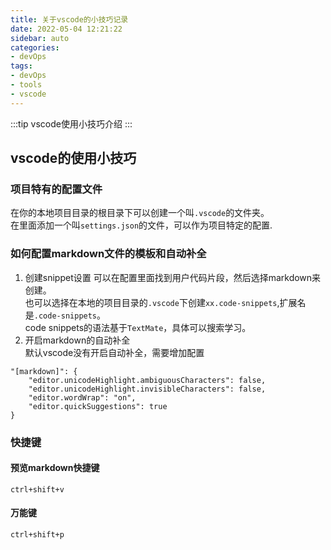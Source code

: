 ```yaml
---
title: 关于vscode的小技巧记录
date: 2022-05-04 12:21:22
sidebar: auto
categories:
- devOps
tags:
- devOps
- tools
- vscode
---
```

:::tip
vscode使用小技巧介绍
:::
<!-- more -->
## vscode的使用小技巧  
### 项目特有的配置文件  
在你的本地项目目录的根目录下可以创建一个叫```.vscode```的文件夹。  
在里面添加一个叫```settings.json```的文件，可以作为项目特定的配置.  
### 如何配置markdown文件的模板和自动补全  
1. 创建snippet设置
可以在配置里面找到用户代码片段，然后选择markdown来创建。  
也可以选择在本地的项目目录的```.vscode```下创建```xx.code-snippets```,扩展名是```.code-snippets```。  
code snippets的语法基于```TextMate```，具体可以搜索学习。  
2. 开启markdown的自动补全  
默认vscode没有开启自动补全，需要增加配置  

```
"[markdown]": {
    "editor.unicodeHighlight.ambiguousCharacters": false,
    "editor.unicodeHighlight.invisibleCharacters": false,
    "editor.wordWrap": "on",
    "editor.quickSuggestions": true
}
```
### 快捷键
#### 预览markdown快捷键  
```ctrl+shift+v```
#### 万能键  
```ctrl+shift+p```
